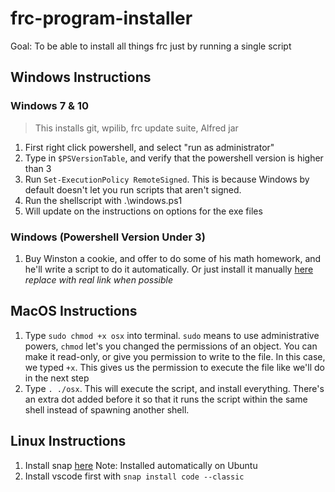 # frc-program-installer

Goal: To be able to install all things frc just by running a single script

## Windows Instructions

### Windows 7 & 10

> This installs git, wpilib, frc update suite, Alfred jar

1. First right click powershell, and select "run as administrator"
2. Type in `$PSVersionTable`, and verify that the powershell version is higher than 3
2. Run `Set-ExecutionPolicy RemoteSigned`. This is because Windows by default doesn't let you run scripts that aren't signed.
3. Run the shellscript with .\windows.ps1
4. Will update on the instructions on options for the exe files

### Windows (Powershell Version Under 3)

1. Buy Winston a cookie, and offer to do some of his math homework, and he'll write a script to do it automatically. Or just install it manually [here](www.ismycomputeron.com) *replace with real link when possible*

## MacOS Instructions

1. Type `sudo chmod +x osx` into terminal. `sudo` means to use administrative powers, `chmod` let's you changed the permissions of an object. You can make it read-only, or give you permission to write to the file. In this case, we typed `+x`. This gives us the permission to execute the file like we'll do in the next step
2. Type `. ./osx`. This will execute the script, and install everything. There's an extra dot added before it so that it runs the script within the same shell instead of spawning another shell.

## Linux Instructions

1. Install snap [here](https://docs.snapcraft.io/installing-snapd)
Note: Installed automatically on Ubuntu
2. Install vscode first with `snap install code --classic`
